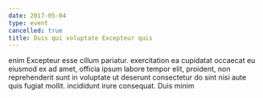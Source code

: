 ```yaml
---
date: 2017-05-04
type: event
cancelled: true
title: Duis qui voluptate Excepteur quis
---
```

enim Excepteur esse cillum pariatur. exercitation ea cupidatat occaecat eu eiusmod ex ad amet, officia ipsum labore tempor elit, proident, non reprehenderit sunt in voluptate ut deserunt consectetur do sint nisi aute quis fugiat mollit. incididunt irure consequat. Duis minim